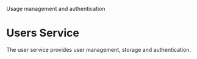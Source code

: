 Usage management and authentication

# Users Service

The user service provides user management, storage and authentication.
